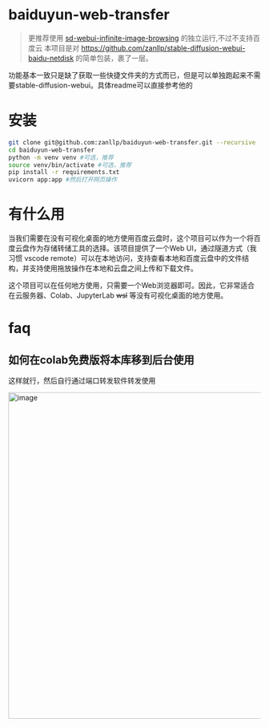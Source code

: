 # baiduyun-web-transfer

> 更推荐使用 [sd-webui-infinite-image-browsing](https://github.com/zanllp/sd-webui-infinite-image-browsing/issues/47) 的独立运行,不过不支持百度云
本项目是对 https://github.com/zanllp/stable-diffusion-webui-baidu-netdisk 的简单包装，裹了一层。

功能基本一致只是缺了获取一些快捷文件夹的方式而已，但是可以单独跑起来不需要stable-diffusion-webui。具体readme可以直接参考他的



# 安装

```bash
git clone git@github.com:zanllp/baiduyun-web-transfer.git --recursive
cd baiduyun-web-transfer
python -m venv venv #可选，推荐
source venv/bin/activate #可选，推荐
pip install -r requirements.txt
uvicorn app:app #然后打开网页操作
```
# 有什么用
当我们需要在没有可视化桌面的地方使用百度云盘时，这个项目可以作为一个将百度云盘作为存储转储工具的选择。该项目提供了一个Web UI，通过隧道方式（我习惯 vscode remote）可以在本地访问，支持查看本地和百度云盘中的文件结构，并支持使用拖放操作在本地和云盘之间上传和下载文件。

这个项目可以在任何地方使用，只需要一个Web浏览器即可。因此，它非常适合在云服务器、Colab、JupyterLab ~~wsl~~ 等没有可视化桌面的地方使用。

# faq
## 如何在colab免费版将本库移到后台使用

这样就行，然后自行通过端口转发软件转发使用


<img width="651" alt="image" src="https://user-images.githubusercontent.com/25872019/228526832-ba5440c8-1088-4bd5-8f7e-6d77fc529aa2.png">


